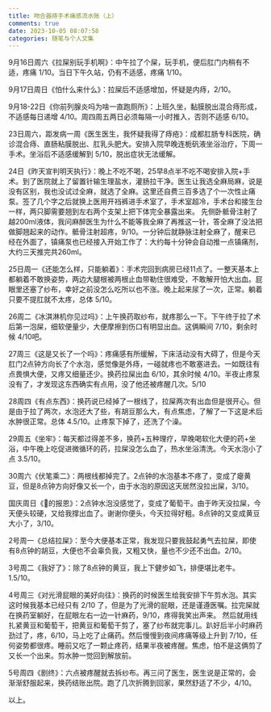 ```yaml
---
title: 吻合器痔手术痛感流水账（上）
comments: true
date: 2023-10-05 08:07:58
categories: 随笔与个人文集
---
```

9月16日周六《拉屎别玩手机啊》：中午拉了个屎，玩手机，便后肛门内稍有不适，疼痛 1/10。当日下午久站，仍有不适感，疼痛 1/10。

9月17日周日《怕什么来什么》：拉屎后不适感增加，怀疑是内痔，2/10。

9月18-22日《你前列腺炎吗为啥一直跑厕所》：上班久坐，黏膜脱出混合痔形成，不适感每日递增 4/10。周四周五两日必须每隔一小时推入，否则不适感 6/10。

23日周六，距发病一周《医生医生，我怀疑我得了痔疮》：成都肛肠专科医院，确诊混合痔、直肠粘膜脱出、肛乳头肥大。安排入院早晚连栀矾液坐浴治疗，下周一手术。坐浴后不适感缓解到 5/10，脱出症状无法缓解。

24日《昨天宣判明天执行》：晚上不吃不喝，25早8点半不吃不喝安排入院+手术。到了医院就上了留置针输生理盐水，灌肠拉干净。医生让我选全麻局麻，说是没有区别，我也没试过全麻，就选了全麻。这里还自费三百多选了个一次性止痛泵。签了几个字之后就换上医用开裆裤进手术室了，手术室超冷，手术台和接生台一样，两只脚需要翘到左右两个支架上把下体完全暴露出来。
先侧卧骶骨注射了越200ml液体，我问麻醉医生为什么不能等我全麻了再推这一针，答全麻了没法把做脚翘起来的动作。骶骨注射超疼，9/10。一分钟后就静脉注射全麻了，醒来已经在外面了，镇痛泵也已经接入开始工作了：大约每十分钟会自动推一点镇痛剂，大约三天推完共260ml。

25日周一《还能怎么样，只能躺着》：手术完回到病房已经11点了。一整天基本上都躺着不敢换姿势，两边大腿根被两根止血带勒住很难受，不敢解开怕大出血。屁眼里还塞了纱布，幸好之前没怎么吃所以也不涨。晚上起来尿了一次，正常。躺着只要不提肛就不太疼，总体 5/10。

26周二《冰淇淋机你见过吗》：上午换药取纱布，就疼那么一下。下午终于拉了术后第一泡屎，细软便量少，大便摩擦到伤口有明显出血。这俩瞬间 7/10，剩余时候 4/10吧。

27周三《这是又长了一个吗》：疼痛感有所缓解，下床活动没有大碍了，但是今天肛门2点钟方向长了个水泡，感觉像是外痔，一碰就疼也不敢塞进去。一如既往有点畏惧大便，又疼又细量还少。换药拉屎出血 6/10，其余时候 4/10。半夜止疼泵没有了，才发现这东西确实有点用，没了他还被疼醒几次。5/10

28周四《有点东西》：换药说已经掉了一根线了，拉屎两次有出血但是很开心。但是由于拉了两次，水泡还大了些，有胡豆那么大，有点焦虑，了解了一下这是术后水肿很正常。总体 4.5/10。止疼泵下掉了，还洗了个澡。

29周五《坐牢》：每天都过得差不多，换药+五种理疗，早晚喝软化大便的药+坐浴，中午晚上吃促进微循环的药，拉屎没怎么血了，热水坐浴清洗。今天水泡小了点 3.5/10。

30周六《伏笔乘二》：两根线都掉完了。2点钟的水泡基本不疼了，变成了瘪黄豆，但是8点钟方向好像又长一个，由于水泡的原因这天居然没拉出屎，3/10。

国庆周日《💩的报恩》：2点钟水泡没感觉了，变成了葡萄干。由于昨天没拉屎，今天便头较硬，又给我撑出血了。谢谢你便头，今天拉得好粗。8点钟的又变成黄豆大小了，3/10。

2号周一《总结拉屎》：至今大便基本正常，我发现只要我鼓起勇气去拉屎，即使有8点钟的胡豆，大便也不会辜负我，又粗又快，量也不少还不出血。2/10。

3号周二《我好了》：除了8点钟的黄豆，我上下健步如飞，排便堪比老牛。1.5/10。

4号周三《对光滑屁眼的美好向往》：换药的时候医生给我安排下午剪水泡。其实这时候我基本已经只有 2/10 了，但是为了光滑的屁眼，还是谨遵医嘱。拉完屎就在换药室躺好，在屁眼左右一边一针麻药，9/10，疼得我笑出声来。
然后就用线扎紧黄豆和葡萄干，把黄豆和葡萄干剪了，塞了纱布就完事儿。趴好后半小时麻药劲过了，疼，6/10，马上吃了止痛药。然后慢慢到夜间疼痛等级上升到 7/10，任何姿势都很疼。睡前又吃了一颗止疼药，结果半夜被疼醒。焦虑，怕不是这俩剪了又长一个出来。剪水肿一觉回到解放前。

5号周四《剧终》：六点被疼醒就去拆纱布。再三问了医生，医生说是正常的，会渐渐舒服起来，换药结账出院。跑了几次折腾到回家，果然舒适了不少，4/10。

以上。
